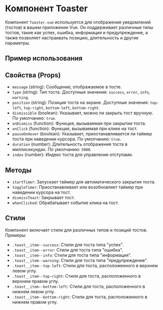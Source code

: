 # Компонент Toaster

Компонент `Toaster.vue` используется для отображения уведомлений (тостов) в вашем приложении Vue. Он поддерживает различные типы тостов, такие как успех, ошибка, информация и предупреждение, а также позволяет настраивать позицию, длительность и другие параметры.

## Пример использования

<script setup lang="ts">
import { ref } from 'vue';
import { useToast } from 'toasterPlugin';

const toast = useToast();

const showToast = () => {
  toast.success("I am a success toaster", { position: 'top-right', duration: 4000 })
};
</script>

## Свойства (Props)

- `message` (string): Сообщение, отображаемое в тосте.
- `type` (string): Тип тоста. Доступные значения: `success`, `error`, `info`, `warning`.
- `position` (string): Позиция тоста на экране. Доступные значения: `top-left`, `top-right`, `bottom-left`, `bottom-right`.
- `dismissible` (boolean): Указывает, можно ли закрыть тост вручную. По умолчанию: `true`.
- `onDismiss` (function): Функция, вызываемая при закрытии тоста.
- `onClick` (function): Функция, вызываемая при клике на тост.
- `pauseOnHover` (boolean): Указывает, приостанавливается ли таймер тоста при наведении курсора. По умолчанию: `true`.
- `duration` (number): Длительность отображения тоста в миллисекундах. По умолчанию: `5000`.
- `index` (number): Индекс тоста для управления отступами.

## Методы

- `startTimer`: Запускает таймер для автоматического закрытия тоста.
- `toggleTimer`: Приостанавливает или возобновляет таймер при наведении курсора на тост.
- `dismissToast`: Закрывает тост.
- `whenClicked`: Обрабатывает событие клика на тост.

## Стили

Компонент включает стили для различных типов и позиций тостов. Примеры:

- `.toast__item--success`: Стили для тоста типа "успех".
- `.toast__item--error`: Стили для тоста типа "ошибка".
- `.toast__item--info`: Стили для тоста типа "информация".
- `.toast__item--warning`: Стили для тоста типа "предупреждение".
- `.toast__item--top-left`: Стили для тоста, расположенного в верхнем левом углу.
- `.toast__item--top-right`: Стили для тоста, расположенного в верхнем правом углу.
- `.toast__item--bottom-left`: Стили для тоста, расположенного в нижнем левом углу.
- `.toast__item--bottom-right`: Стили для тоста, расположенного в нижнем правом углу.
